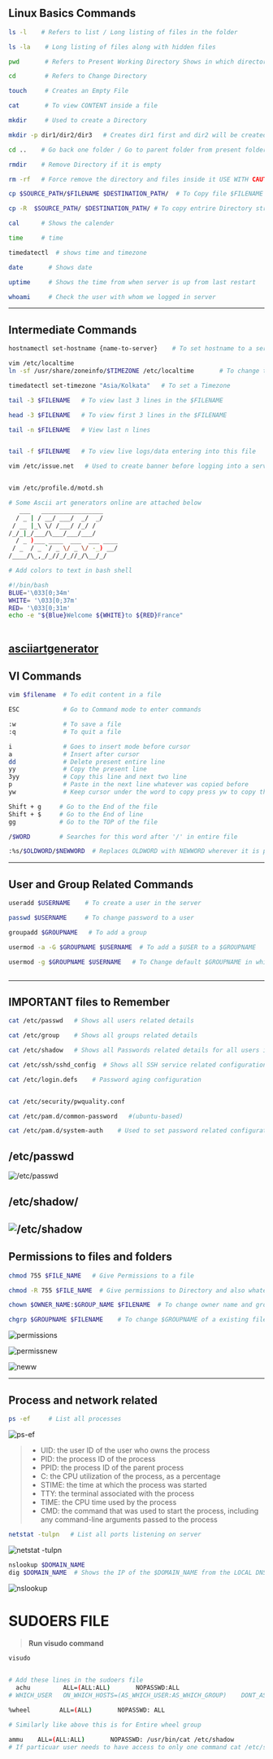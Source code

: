 ## **Linux Basics Commands**

```bash
ls -l    # Refers to list / Long listing of files in the folder

ls -la    # Long listing of files along with hidden files

pwd       # Refers to Present Working Directory Shows in which directory we are present in filesystem

cd        # Refers to Change Directory 

touch     # Creates an Empty File

cat       # To view CONTENT inside a file

mkdir     # Used to create a Directory

mkdir -p dir1/dir2/dir3   # Creates dir1 first and dir2 will be created inside dir1, and later dir3 inside dir2

cd ..    # Go back one folder / Go to parent folder from present folder

rmdir    # Remove Directory if it is empty

rm -rf   # Force remove the directory and files inside it USE WITH CAUTION

cp $SOURCE_PATH/$FILENAME $DESTINATION_PATH/  # To Copy file $FILENAME from $SOURCE_PATH folder to $DESTINATION_PATH folder

cp -R  $SOURCE_PATH/ $DESTINATION_PATH/ # To copy entrire Directory structure along with contents inside Directory we use -R

cal      # Shows the calender

time     # time

timedatectl  # shows time and timezone

date       # Shows date

uptime     # Shows the time from when server is up from last restart

whoami     # Check the user with whom we logged in server

```

----------


## **Intermediate Commands**

```bash
hostnamectl set-hostname {name-to-server}    # To set hostname to a server we be effective from next login

vim /etc/localtime   
ln -sf /usr/share/zoneinfo/$TIMEZONE /etc/localtime       # To change time zone on the server

timedatectl set-timezone "Asia/Kolkata"   # To set a Timezone

tail -3 $FILENAME   # To view last 3 lines in the $FILENAME

head -3 $FILENAME   # To view first 3 lines in the $FILENAME

tail -n $FILENAME   # View last n lines


tail -f $FILENAME   # To view live logs/data entering into this file

vim /etc/issue.net   # Used to create banner before logging into a server


vim /etc/profile.d/motd.sh

# Some Ascii art generators online are attached below
   ___   _________________    
  / _ | / __/ ___/  _/  _/    
 / __ |_\ \/ /___/ /_/ /      
/_/_|_/___/\___/___/___/      
  / _ )___ ____  ___  ___ ____
 / _  / _ `/ _ \/ _ \/ -_) __/
/____/\_,_/_//_/_//_/\__/_/   

# Add colors to text in bash shell

#!/bin/bash  
BLUE='\033[0;34m'
WHITE= '\033[0;37m' 
RED= '\033[0;31m'   
echo -e "${Blue}Welcome ${WHITE}to ${RED}France"
                              
```

[asciiartgenerator](https://manytools.org/hacker-tools/ascii-banner/)
---



## **VI Commands**

```bash
vim $filename  # To edit content in a file

ESC            # Go to Command mode to enter commands

:w             # To save a file
:q             # To quit a file

i              # Goes to insert mode before cursor
a              # Insert after cursor
dd             # Delete present entire line
yy             # Copy the present line
3yy            # Copy this line and next two line
p              # Paste in the next line whatever was copied before
yw             # Keep cursor under the word to copy press yw to copy that word

Shift + g     # Go to the End of the file
Shift + $     # Go to the End of line
gg            # Go to the TOP of the file

/$WORD        # Searches for this word after '/' in entire file

:%s/$OLDWORD/$NEWWORD  # Replaces OLDWORD with NEWWORD wherever it is present this file

```

---


## **User and Group Related Commands** 

```bash
useradd $USERNAME    # To create a user in the server

passwd $USERNAME     # To change password to a user

groupadd $GROUPNAME   # To add a group

usermod -a -G $GROUPNAME $USERNAME  # To add a $USER to a $GROUPNAME

usermod -g $GROUPNAME $USERNAME   # To Change default $GROUPNAME in which files and folders are created when $USERNAME  creates them



```
---


## **IMPORTANT files to Remember**

```bash
cat /etc/passwd   # Shows all users related details

cat /etc/group    # Shows all groups related details

cat /etc/shadow   # Shows all Passwords related details for all users in encrypted format

cat /etc/ssh/sshd_config  # Shows all SSH service related configurations

cat /etc/login.defs    # Password aging configuration


cat /etc/security/pwquality.conf  

cat /etc/pam.d/common-password   #(ubuntu-based)

cat /etc/pam.d/system-auth    # Used to set password related configuration and restrictions

```
## **/etc/passwd**
![/etc/passwd](https://static1.squarespace.com/static/5a01100f692ebe0459a1859f/t/5f9123d2b807353e905b4fe6/1603347440376/BSY+Security+Class+Diagrams+-+_etc_passwd+%28L%29.jpg?format=1500w)

## **/etc/shadow/**

![/etc/shadow](https://linuxopsys.com/wp-content/uploads/2022/02/shadow-file-format-022022-01.png)
---


## **Permissions to files and folders**

```bash
chmod 755 $FILE_NAME   # Give Permissions to a file

chmod -R 755 $FILE_NAME  # Give permissions to Directory and also whatever present inside it

chown $OWNER_NAME:$GROUP_NAME $FILENAME  # To change owner name and group name to a existing file

chgrp $GROUPNAME $FILENAME    # To change $GROUPNAME of a existing file


```


![permissions](https://www.booleanworld.com/wp-content/uploads/2018/04/classes.png)



![permissnew](https://miro.medium.com/v2/resize:fit:1156/1*TtAxvfdEhFrFMrItvOqCrg.gif)


![neww](https://www.devopsschool.com/blog/wp-content/uploads/2022/09/chmod-linux-example-1.jpg)

---



## **Process and network related**


```bash
ps -ef     # List all processes
```

![ps-ef](https://itslinuxfoss.com/wp-content/uploads/2023/01/ps-ef-Command-in-Linux-1.png)

> * UID: the user ID of the user who owns the process
> * PID: the process ID of the process
> * PPID: the process ID of the parent process
> * C: the CPU utilization of the process, as a percentage
> * STIME: the time at which the process was started
> * TTY: the terminal associated with the process
> * TIME: the CPU time used by the process
> * CMD: the command that was used to start the process, including any command-line arguments passed to the process


```bash
netstat -tulpn   # List all ports listening on server
```


![netstat -tulpn](https://www.net7.be/assets/images/news/netstat_output.png)


```bash
nslookup $DOMAIN_NAME 
dig $DOMAIN_NAME  # Shows the IP of the $DOMAIN_NAME from the LOCAL DNS / NON-AUTHORITATIVE server  
```

![nslookup](https://media.geeksforgeeks.org/wp-content/uploads/1final-1.png)


# **SUDOERS FILE**

> **Run visudo command**

```bash
visudo


# Add these lines in the sudoers file
  achu         ALL=(ALL:ALL)       NOPASSWD:ALL
# WHICH_USER   ON_WHICH_HOSTS=(AS_WHICH_USER:AS_WHICH_GROUP)    DONT_ASK_PASSWORD:ALL_COMMANDS

%wheel        ALL=(ALL)       NOPASSWD: ALL

# Similarly like above this is for Entire wheel group

ammu    ALL=(ALL:ALL)       NOPASSWD: /usr/bin/cat /etc/shadow
# If particuar user needs to have access to only one command cat /etc/shadow without password
```